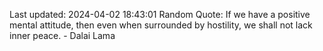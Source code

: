Last updated: 2024-04-02 18:43:01
Random Quote: If we have a positive mental attitude, then even when surrounded by hostility, we shall not lack inner peace. - Dalai Lama